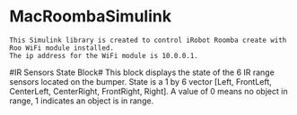 # MacRoombaSimulink
```
This Simulink library is created to control iRobot Roomba create with Roo WiFi module installed.
The ip address for the WiFi module is 10.0.0.1.
```
#IR Sensors State Block#
This block displays the state of the 6 IR range sensors located on the bumper. State is a 1 by 6 vector [Left, FrontLeft, CenterLeft, CenterRight, FrontRight, Right]. A value of 0 means no object in range, 1 indicates an object is in range.
